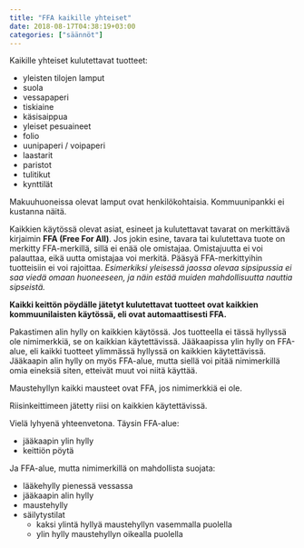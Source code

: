 ```yaml
---
title: "FFA kaikille yhteiset"
date: 2018-08-17T04:38:19+03:00
categories: ["säännöt"]
---
```

Kaikille yhteiset kulutettavat tuotteet:

  - yleisten tilojen lamput
  - suola
  - vessapaperi
  - tiskiaine
  - käsisaippua
  - yleiset pesuaineet
  - folio
  - uunipaperi / voipaperi
  - laastarit
  - paristot
  - tulitikut
  - kynttilät

Makuuhuoneissa olevat lamput ovat henkilökohtaisia. Kommuunipankki ei kustanna näitä.

Kaikkien käytössä olevat asiat, esineet ja kulutettavat tavarat on merkittävä kirjaimin **FFA (Free For All)**. Jos jokin esine, tavara tai kulutettava tuote on merkitty FFA-merkillä, sillä ei enää ole omistajaa. Omistajuutta ei voi palauttaa, eikä uutta omistajaa voi merkitä. Pääsyä FFA-merkittyihin tuotteisiin ei voi rajoittaa. *Esimerkiksi yleisessä jaossa olevaa sipsipussia ei saa viedä omaan huoneeseen, ja näin estää muiden mahdollisuutta nauttia sipseistä.*

**Kaikki keittön pöydälle jätetyt kulutettavat tuotteet ovat kaikkien kommuunilaisten käytössä, eli ovat automaattisesti FFA.**

Pakastimen alin hylly on kaikkien käytössä. Jos tuotteella ei tässä hyllyssä ole nimimerkkiä, se on kaikkian käytettävissä. Jääkaapissa ylin hylly on FFA-alue, eli kaikki tuotteet ylimmässä hyllyssä on kaikkien käytettävissä. Jääkaapin alin hylly on myös FFA-alue, mutta siellä voi pitää nimimerkillä omia eineksiä siten, etteivät muut voi niitä käyttää.

Maustehyllyn kaikki mausteet ovat FFA, jos nimimerkkiä ei ole.

Riisinkeittimeen jätetty riisi on kaikkien käytettävissä.

Vielä lyhyenä yhteenvetona. Täysin FFA-alue:

  - jääkaapin ylin hylly
  - keittiön pöytä

Ja FFA-alue, mutta nimimerkillä on mahdollista suojata:

  - lääkehylly pienessä vessassa
  - jääkaapin alin hylly
  - maustehylly
  - säilytystilat
    - kaksi ylintä hyllyä maustehyllyn vasemmalla puolella
    - ylin hylly maustehyllyn oikealla puolella
